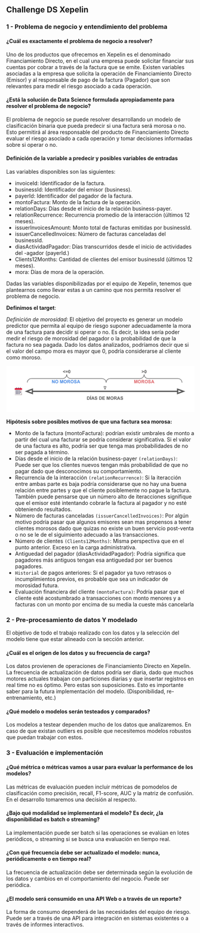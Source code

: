 ## Challenge DS Xepelin

### 1 - Problema de negocio y entendimiento del problema

#### ¿Cuál es exactamente el problema de negocio a resolver?

Uno de los productos que ofrecemos en Xepelin es el denominado Financiamiento Directo,
en el cual una empresa puede solicitar financiar sus cuentas por cobrar a través de la
factura que se emite. Existen variables asociadas a la empresa que solicita la operación de
Financiamiento Directo (Emisor) y al responsable de pago de la factura (Pagador) que son
relevantes para medir el riesgo asociado a cada operación.

#### ¿Está la solución de Data Science formulada apropiadamente para resolver el problema de negocio?

El problema de negocio se puede resolver desarrollando un modelo de clasificación binaria que pueda predecir si una factura será morosa o no. Esto permitirá al área responsable del producto de Financiamiento Directo evaluar el riesgo asociado a cada operación y tomar decisiones informadas sobre si operar o no.

#### Definición de la variable a predecir y posibles variables de entradas

Las variables disponibles son las siguientes:

- invoiceId: Identificador de la factura.
- businessId: Identificador del emisor (business).
- payerId: Identificador del pagador de la factura.
- montoFactura: Monto de la factura de la operación.
- relationDays: Días desde el inicio de la relación business-payer.
- relationRecurrence: Recurrencia promedio de la interacción (últimos 12 meses).
- issuerInvoicesAmount: Monto total de facturas emitidas por businessId.
- issuerCancelledInvoices: Número de facturas canceladas del businessId.
- diasActividadPagador: Días transcurridos desde el inicio de actividades del
  -agador (payerId.)
- Clients12Months: Cantidad de clientes del emisor businessId (últimos 12 meses).
- mora: Días de mora de la operación.

Dadas las variables disponibilizadas por el equipo de Xepelin, tenemos que plantearnos como llevar estas a un camino que nos permita resolver el problema de negocio.

**Definimos el target**:

*Definición de morosidad*: El objetivo del proyecto es generar un modelo predictor que permita al equipo de riesgo suponer adecuadamente la mora de una factura para decidir si operar o no. Es decir, la idea sería poder medir el riesgo de morosidad del pagador o la probabilidad de que la factura no sea pagada. Dado los datos analizados, podríamos decir que si el valor del campo mora es mayor que 0, podría considerarse al cliente como moroso.

<p align="center"><img src="../images/morosidad.png" alt="Ejemplo de Imagen"></p>

**Hipótesis sobre posibles motivos de que una factura sea morosa:**

- Monto de la factura (montoFactura): podrían existir umbrales de monto a partir del cual una facturar se podría considerar significativa. Si el valor de una factura es alto, podría ser que tenga mas probabilidades de no ser pagada a término.
- Días desde el inicio de la relación business-payer `(relationDays)`: Puede ser que los clientes nuevos tengan más probabilidad de que no pagar dado que desconocimos su comportamiento.
- Recurrencia de la interacción `(relationRecurrence)`: Si la iteracción entre ambas parte es baja podría considerarse que no hay una buena relación entre partes y que el cliente posiblemente no pague la factura. También puede pensarse que un número alto de iteracciones signifique que el emisor esté intentando cobrarle la factura al pagador y no esté obteniendo resultados.
- Número de facturas canceladas `(issuerCancelledInvoices)`: Por algún motivo podría pasar que algunos emisores sean mas propensos a tener clientes morosos dado que quizas no existe un buen servicio post-venta o no se le de el siguimiento adecuado a las transacciones.
- Número de clientes `(Clients12Months)`: Misma perspectiva que en el punto anterior. Exceso en la carga administrativa.
- Antiguedad del pagador (diasActividadPagador): Podría significa que pagadores más antiguos tengan esa antiguedad por ser buenos pagadores.
- `Historial` de pagos anteriores: Si el pagador ya tuvo retrasos o incumplimientos previos, es probable que sea un indicador de morosidad futura.
- Evaluación financiera del cliente `(montoFactura)`: Podría pasar que el cliente esté acostumbrado a transacciones con monto menores y a facturas con un monto por encima de su media la cueste más cancelarla

### 2 - Pre-procesamiento de datos Y modelado

El objetivo de todo el trabajo realizado con los datos y la selección del modelo tiene que estar alineado con la sección anterior.

#### ¿Cuál es el origen de los datos y su frecuencia de carga?

Los datos provienen de operaciones de Financiamiento Directo en Xepelin. La frecuencia de actualización de datos podría ser diaria, dado que muchos motores actuales trabajan con particiones diarias y que insertar registros en real time no es óptimo. Pero estas son suposiciones. Esto es importante saber para la futura implementación del modelo. (Disponibilidad, re-entrenamiento, etc.)

#### ¿Qué modelo o modelos serán testeados y comparados?

Los modelos a testear dependen mucho de los datos que analizaremos. En caso de que existan outliers es posible que necesitemos modelos robustos que puedan trabajar con estos.

### 3 - Evaluación e implementación

#### ¿Qué métrica o métricas vamos a usar para evaluar la performance de los modelos?

Las métricas de evaluación pueden incluir métricas de pomodelos de clasificación como precisión, recall, F1-score, AUC y la matriz de confusión. En el desarrollo tomaremos una decisión al respecto.

#### ¿Bajo qué modalidad se implementará el modelo? Es decir, ¿la disponibilidad es batch o streaming?

La implementación puede ser batch si las operaciones se evalúan en lotes periódicos, o streaming si se busca una evaluación en tiempo real.

#### ¿Con qué frecuencia debe ser actualizado el modelo: nunca, periódicamente o en tiempo real?

La frecuencia de actualización debe ser determinada según la evolución de los datos y cambios en el comportamiento del negocio. Puede ser periódica.

#### ¿El modelo será consumido en una API Web o a través de un reporte?

La forma de consumo dependerá de las necesidades del equipo de riesgo. Puede ser a través de una API para integración en sistemas existentes o a través de informes interactivos.
